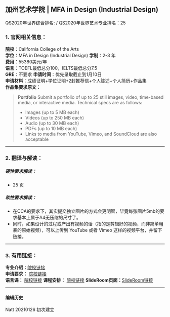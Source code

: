 ## 加州艺术学院 | MFA in Design (Industrial Design)   
QS2020年世界综合排名: /
QS2020年世界艺术专业排名：25




### 1. 官网相关信息：

**院校**：California College of the Arts    
**学位**：MFA in Design (Industrial Design)
**学制**：2-3 年  
**费用**：55380美元/年  
**语言**：TOEFL最低总分100，IELTS最低总分7.5  
**GRE**：不要求 
**申请时间**：优先录取截止到1月10日       
**申请材料**：成绩证明+学位证明+2封推荐信+个人陈述+个人简历+作品集    
**作品集要求原文：**   

> **Portfolio**
>Submit a portfolio of up to 25 still images, video, time-based media, or interactive media. Technical specs are as follows:
>
>- Images (up to 5 MB each)
>- Videos (up to 250 MB each)
>- Audio (up to 30 MB each)
>- PDFs (up to 10 MB each)
>- Links to media from YouTube, Vimeo, and SoundCloud are also acceptable


---


### 2. 翻译与解读：

##### 硬性要求解读：
- 25 页




##### 软性要求解读：
- 在CCA的要求下，其实提交独立图片的方式会更明智，毕竟每张图片5mb的要求基本上属于A4无压缩的尺寸了。
- 同时，如果设计的过程或产出有视频的话（指的是剪辑好的视频，而非简单粗暴的原始视频），可以上传到 YouTube 或者 Vimeo 这样的视频平台，并留下链接。

---


### 3. 有用链接：

**专业介绍：**[院校链接](https://www.cca.edu/design/mfa-design/)  
**申请要求：** [院校链接](https://www.cca.edu/admissions/)  
**语言课：** [院校链接](https://www.cca.edu/admissions/international/#section-how-to-apply)
**课程安排：** [院校链接](https://www.cca.edu/design/mfa-design/#section-concentrations) 
**SlideRoom页面：**[SlideRoom链接](https://cca.slideroom.com/#/login/program/57363)



---


#### 编辑历史

Natt 20210126 初次建立  
